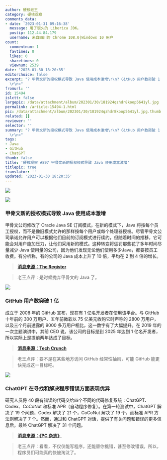 ```yaml
---
author: 硬核老王
category: 硬核观察
comments_data:
- date: '2023-01-31 09:16:38'
  message: 用了很久的 Liberica JDK。
  postip: 112.44.84.179
  username: 来自四川的 Chrome 108.0|Windows 10 用户
count:
  commentnum: 1
  favtimes: 0
  likes: 0
  sharetimes: 0
  viewnum: 2539
date: '2023-01-30 18:20:35'
editorchoice: false
excerpt: "? 甲骨文新的授权模式导致 Java 使用成本激增\r\n? GitHub 用户数突破 1 亿\r\n? ChatGPT 在寻找和解决程序错误方面表现优异\r\n»
  \r\n»"
fromurl: ''
id: 15494
islctt: false
largepic: /data/attachment/album/202301/30/181924qzhdr8koop5641yl.jpg
permalink: /article-15494-1.html
pic: /data/attachment/album/202301/30/181924qzhdr8koop5641yl.jpg.thumb.jpg
related: []
reviewer: ''
selector: ''
summary: "? 甲骨文新的授权模式导致 Java 使用成本激增\r\n? GitHub 用户数突破 1 亿\r\n? ChatGPT 在寻找和解决程序错误方面表现优异\r\n»
  \r\n»"
tags:
- Java
- GitHub
- ChatGPT
thumb: false
title: '硬核观察 #897 甲骨文新的授权模式导致 Java 使用成本激增'
titlepic: true
translator: ''
updated: '2023-01-30 18:20:35'
---
```


![](/data/attachment/album/202301/30/181924qzhdr8koop5641yl.jpg)


![](/data/attachment/album/202301/30/181931uhgyiitjot9goo6j.jpg)


### 甲骨文新的授权模式导致 Java 使用成本激增


甲骨文公司修改了 Oracle Java SE 订阅模式，在新的模式下，Java 将按每个员工授权，而不是像旧模式允许的那样按每个用户或每个处理器授权。尽管甲骨文公司承诺允许用户可以根据他们目前的订阅模式进行续约，但随着时间的推移，它可能会对用户施加压力，让他们采用新的模式。这种转变将惩罚那些花了多年时间尽量减少 Java 使用量的公司，因为他们发现无论他们使用多少Java，都要按员工收费。有分析称，有的公司的 Java 成本上升了 10 倍，平均在 2 到 4 倍的增长。



> 
> **[消息来源：The Register](https://www.theregister.com/2023/01/27/oracle_java_licensing_change/)**
> 
> 
> 



> 
> 老王点评：是时候抛弃甲骨文的 Java 了。
> 
> 
> 


![](/data/attachment/album/202301/30/181941f2ofn6n9zxi5nsgs.jpg)


### GitHub 用户数突破 1 亿


成立于 2008 年的 GitHub 宣布，现在有 1 亿名开发者在使用该平台。与 GitHub 十年前的 300 万用户、五年前微软以 75 亿美元收购它时声称的 2800 万用户，以及三个月前透露的 9000 多万用户相比，这一数字有了大幅提升。在 2019 年的一次主题演讲中，其前 CEO 说，该公司的目标是到 2025 年达到 1 亿名开发者，所以实际上是提前两年达成了目标。



> 
> **[消息来源：Tech Crunch](https://techcrunch.com/2023/01/26/github-says-it-now-has-100m-active-users/)**
> 
> 
> 



> 
> 老王点评：要不是在某些地方访问 GitHub 经常性抽风，可能 GitHub 能更快完成这一目标吧。
> 
> 
> 


![](/data/attachment/album/202301/30/181952p0kiyggbbrkiqgno.jpg)


### ChatGPT 在寻找和解决程序错误方面表现优异


研究人员将 40 段有错误的代码交给四个不同的代码修复系统：ChatGPT、Codex、CoCoNut 和标准 APR（自动程序修复）。在第一轮测试中，ChatGPT 解决了 19 个问题，Codex 解决了 21 个，CoCoNut 解决了 19 个，而标准 APR 方法则解决了 7 个。然而，通过和 ChatGPT 对话，提供了有关问题和错误的更多信息后，最终 ChatGPT 解决了 31 个问题。



> 
> **[消息来源：《PC 杂志》](https://www.pcmag.com/news/watch-out-software-engineers-chatgpt-is-now-finding-fixing-bugs-in-code)**
> 
> 
> 



> 
> 老王点评：看看，不仅仅能写程序，还能替你挑错，甚至修改错误，所以，程序员们可能真的快被淘汰了。
> 
> 
>